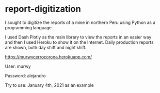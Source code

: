 # report-digitization

I sought to digitize the reports of a mine in northern Peru using Python as a programming language.

I used Dash Plotly as the main library to view the reports in an easier way and then I used Heroku to show it on the Internet.
Daily production reports are shown, both day shift and night shift.

https://murwycerrocorona.herokuapp.com/

User: murwy

Password: alejandro

Try to use: January 4th, 2021 as an example







